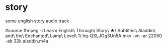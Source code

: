 # story
some english story audio track

#source
ffmpeg -i Learn\ English\ Through\ Story\ ★\ Subtitles\ Aladdin\ and\ the\ Enchanted\ Lamp\ Level\ 1\ hq-QSLJOg3Un5A.mkv -vn  -ar 22050 -ab 32k aladdin.m4a
